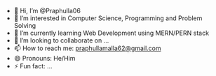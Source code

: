 - 👋 Hi, I’m @Praphulla06
- 👀 I’m interested in Computer Science, Programming and Problem Solving
- 🌱 I’m currently learning Web Development using MERN/PERN stack 
- 💞️ I’m looking to collaborate on ...
- 📫 How to reach me: praphullamalla62@gmail.com
- 😄 Pronouns: He/Him
- ⚡ Fun fact: ...

<!---
Praphulla06/Praphulla06 is a ✨ special ✨ repository because its `README.md` (this file) appears on your GitHub profile.
You can click the Preview link to take a look at your changes.
--->
